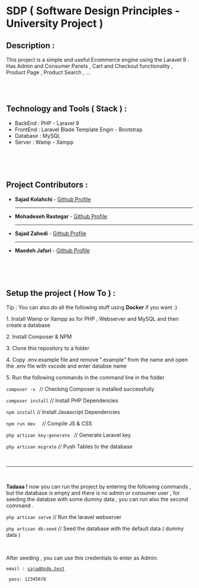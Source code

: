 <h1>SDP ( Software Design Principles - University Project )</h1>

<h2>Description :</h2>
<p>This project is a simple and useful Ecommerce engine using the Laravel 9 . Has Admin and Consumer Panels , Cart and Checkout functionality , Product Page , Product Search , ...</p>
<br />
<br />
<h2>Technology and Tools ( Stack ) :</h2>
<ul>
    <li>BackEnd     : PHP - Laravel 9</li>
    <li>FrontEnd    : Laravel Blade Template Engin - Bootstrap</li>
    <li>Database    : MySQL</li>
    <li>Server     : Wamp - Xampp</li>
    <br />
</ul>

<br />
<br />


<h2>Project Contributors : </h2>
<ul>
    <li><b>Sajad Kolahchi </b> - <a href="https://github.com/sajadko">Github Profile</a></li>
    <hr />
    <li><b>Mohadeseh Rastegar </b> - <a href="https://github.com/MohadesehRastegar">Github Profile</a></li>
    <hr />
    <li><b>Sajad Zahedi </b> - <a href="https://github.com/sajad-zahedi">Github Profile</a></li>
    <hr />
    <li><b>Maedeh Jafari </b> - <a href="https://github.com/Maedehjafari">Github Profile</a></li>

</ul>

<br />
<br />
<br />


<h2>Setup the project ( How To ) : </h2>
<p>Tip : You can also do all the following stuff using <b>Docker</b> if you want :) </p>
<p>1. Install Wamp or Xampp as for PHP , Webserver and MySQL and then create a database</p>
<p>2. Install Composer & NPM</p>
<p>3. Clone this repository to a folder </p>
<p>4. Copy .env.example file and remove ".example" from the name and open the .env file with vscode and enter databse name</p>
<p>5. Run the following commands in the command line in the folder</p>
<p><code>composer -v </code> // Checking Composer is installed successfully</p>
<p><code>composer install</code> // Install PHP Dependencies</p>
<p><code>npm install</code> // Install Javascript Dependencies</p>
<p><code>npm run dev  </code> // Compile JS & CSS</p>
<p><code>php artisan key:generate </code> // Generate Laravel key</p>
<p><code>php artisan migrate</code> // Push Tables to the database</p>

<br />
<hr />
<br />
<p><b>Tadaaa !</b> now you can run the project by entering the following commands , but the database is empty and there is no admin or consumer user , for seeding the databse with some dummy data , you can run also the second command . </p>

<p><code>php artisan serve</code> // Run the laravel webserver</p>
<p><code>php artisan db:seed</code> // Seed the database with the default data ( dummy data )</p>

<br />
<p>After seeding , you can use this credentials to enter as Admin:

<code>email : sajad@sdp.test <br/> pass: 12345678</code>

</p>
